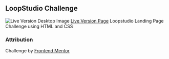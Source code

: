 ## LoopStudio Challenge
![Live Version Desktop Image](https://i.imgur.com/diZ4bIB.png)
[Live Version Page](https://landing-page-loopstudio.netlify.app/)
Loopstudio Landing Page Challenge using HTML and CSS

### Attribution

Challenge by [Frontend Mentor](https://www.frontendmentor.io/challenges/loopstudios-landing-page-N88J5Onjw)
